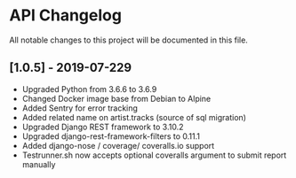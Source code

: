 # API Changelog
All notable changes to this project will be documented in this file.

## [1.0.5] - 2019-07-229
- Upgraded Python from 3.6.6 to 3.6.9
- Changed Docker image base from Debian to Alpine
- Added Sentry for error tracking
- Added related name on artist.tracks (source of sql migration)
- Upgraded Django REST framework to 3.10.2
- Upgraded django-rest-framework-filters to 0.11.1
- Added django-nose / coverage/ coveralls.io support
- Testrunner.sh now accepts optional coveralls argument to submit report manually